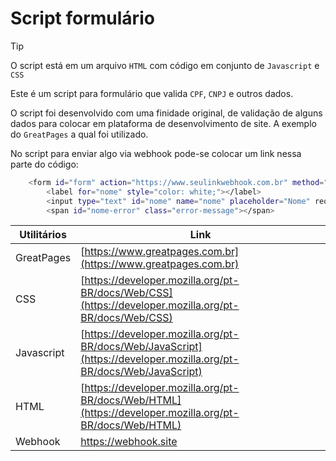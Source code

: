 # Script formulário

>[!TIP]
>O script está em um arquivo `HTML` com código em conjunto de `Javascript` e `CSS`

Este é um script para formulário que valida `CPF`, `CNPJ` e outros dados.

O script foi desenvolvido com uma finidade original, de validação de alguns dados para colocar em plataforma de desenvolvimento de site. A exemplo do `GreatPages` a qual foi utilizado.

No script para enviar algo via webhook pode-se colocar um link nessa parte do código:

```sh
    <form id="form" action="https://www.seulinkwebhook.com.br" method="POST">
        <label for="nome" style="color: white;"></label>
        <input type="text" id="nome" name="nome" placeholder="Nome" required />
        <span id="nome-error" class="error-message"></span>
```

| Utilitários |  Link |
| ------ | ------ |
|  GreatPages  | [https://www.greatpages.com.br](https://www.greatpages.com.br)
|  CSS  | [https://developer.mozilla.org/pt-BR/docs/Web/CSS](https://developer.mozilla.org/pt-BR/docs/Web/CSS)
|  Javascript  | [https://developer.mozilla.org/pt-BR/docs/Web/JavaScript](https://developer.mozilla.org/pt-BR/docs/Web/JavaScript)
|  HTML  | [https://developer.mozilla.org/pt-BR/docs/Web/HTML](https://developer.mozilla.org/pt-BR/docs/Web/HTML)
|  Webhook  | https://webhook.site
